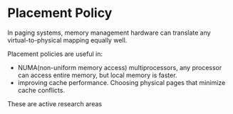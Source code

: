 # Placement Policy
In paging systems, memory management hardware can translate any
virtual-to-physical mapping equally well. 

Placement policies are useful in:
* NUMA(non-uniform memory access) multiprocessors, any processor can access
  entire memory, but local memory is faster.
* improving cache performance. Choosing physical pages that minimize cache
  conflicts. 

These are active research areas

